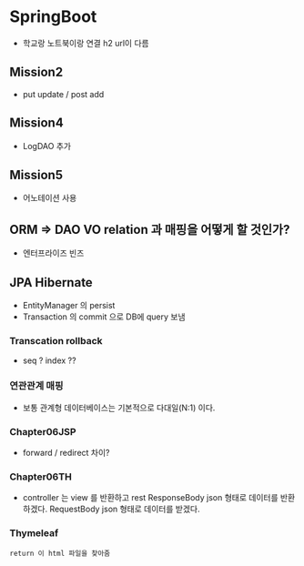# SpringBoot
 + 학교랑 노트북이랑 연결 h2 url이 다름


## Mission2 
 - put update / post add 

## Mission4
- LogDAO 추가
## Mission5 
 - 어노테이션 사용

## ORM => DAO VO relation 과 매핑을 어떻게 할 것인가?
 - 엔터프라이즈 빈즈

## JPA Hibernate
 - EntityManager 의 persist
 - Transaction 의 commit 으로 DB에 query 보냄
### Transcation rollback
 - seq ? index ??

### 연관관계 매핑
 - 보통 관계형 데이터베이스는 기본적으로 다대일(N:1) 이다.

### Chapter06JSP
 - forward / redirect 차이?

### Chapter06TH
 - controller 는 view 를 반환하고 rest
ResponseBody json 형태로 데이터를 반환하겠다.
RequestBody json 형태로 데이터를 받겠다.

### Thymeleaf
    return 이 html 파일을 찾아줌
 